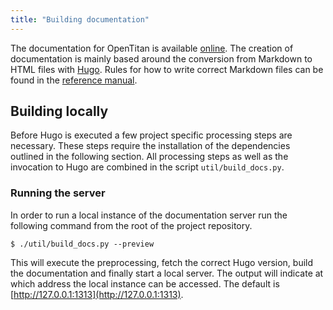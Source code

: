 ```yaml
---
title: "Building documentation"
---
```


The documentation for OpenTitan is available [online](https://docs.opentitan.org).
The creation of documentation is mainly based around the conversion from Markdown to HTML files with [Hugo](https://gohugo.io/).
Rules for how to write correct Markdown files can be found in the [reference manual](https://docs.opentitan.org/doc/contributing/style_guides/markdown_usage_style.md).

## Building locally

Before Hugo is executed a few project specific processing steps are necessary.
These steps require the installation of the dependencies outlined in the following section.
All processing steps as well as the invocation to Hugo are combined in the script `util/build_docs.py`.

### Running the server

In order to run a local instance of the documentation server run the following command from the root of the project repository.

```console
$ ./util/build_docs.py --preview
```

This will execute the preprocessing, fetch the correct Hugo version, build the documentation and finally start a local server.
The output will indicate at which address the local instance can be accessed.
The default is [http://127.0.0.1:1313](http://127.0.0.1:1313).
